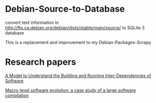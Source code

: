 # Debian-Source-to-Database

convert text information in http://ftp.ca.debian.org/debian/dists/stable/main/source/ to SQLite 3 database

This is a replacement and improvement to my Debian-Packages-Scrapy

# Research papers
[A Model to Understand the Building and Running Inter-Dependencies of Software](http://turingmachine.org/~dmg/papers/dmg2007_wcre_depend.pdf)

[Macro-level software evolution: a case study
of a large software compilation](https://link.springer.com/content/pdf/10.1007%2Fs10664-008-9100-x.pdf)
